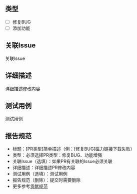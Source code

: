 ## 类型

- [ ] 修复BUG
- [ ] 添加功能

## 关联Issue

>
关联Issue

## 详细描述

>
详细描述修改内容

## 测试用例

>
测试用例

## 报告规范

* 标题：[PR类型]简单描述（例：[修复BUG]磁力链接下载失败）
* 类型：必须选择PR类型：修复BUG、功能增强
* 关联Issue（选填）：如果PR有关联的Issue必须关联
* 详细描述：详细描述PR修改内容
* 测试用例（选填）：测试用例
* 报告规范（删除）：提交时需要删除
* 更多参考[贡献规范](../CONTRIBUTING.md#提交pr)